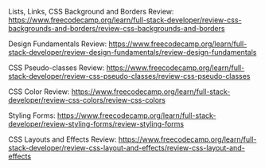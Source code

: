 Lists, Links, CSS Background and Borders Review: https://www.freecodecamp.org/learn/full-stack-developer/review-css-backgrounds-and-borders/review-css-backgrounds-and-borders

Design Fundamentals Review: https://www.freecodecamp.org/learn/full-stack-developer/review-design-fundamentals/review-design-fundamentals

CSS Pseudo-classes Review: https://www.freecodecamp.org/learn/full-stack-developer/review-css-pseudo-classes/review-css-pseudo-classes

CSS Color Review: https://www.freecodecamp.org/learn/full-stack-developer/review-css-colors/review-css-colors

Styling Forms: https://www.freecodecamp.org/learn/full-stack-developer/review-styling-forms/review-styling-forms

CSS Layouts and Effects Review: https://www.freecodecamp.org/learn/full-stack-developer/review-css-layout-and-effects/review-css-layout-and-effects
